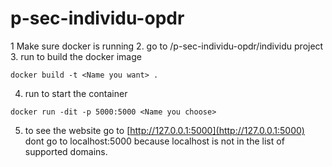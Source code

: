 # p-sec-individu-opdr
1 Make sure docker is running
2. go to <your dir>/p-sec-individu-opdr/individu project
3. run to build the docker image
```
docker build -t <Name you want> .
```
4. run to start the container
```
docker run -dit -p 5000:5000 <Name you choose>
```
5. to see the website go to [http://127.0.0.1:5000](http://127.0.0.1:5000) dont go to localhost:5000 because localhost is not in the list of supported domains.
